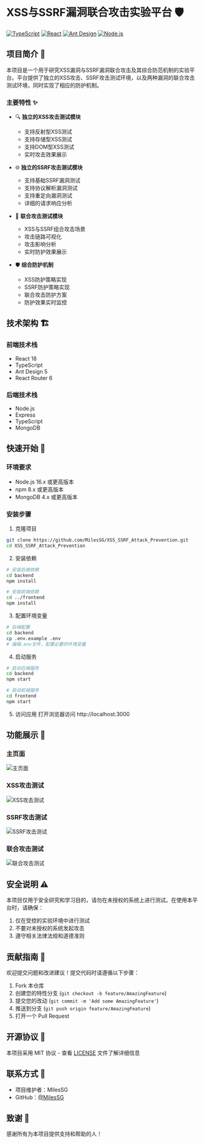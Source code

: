 # XSS与SSRF漏洞联合攻击实验平台 🛡️

[![TypeScript](https://img.shields.io/badge/TypeScript-4.9.5-blue.svg)](https://www.typescriptlang.org/)
[![React](https://img.shields.io/badge/React-18.2.0-blue.svg)](https://reactjs.org/)
[![Ant Design](https://img.shields.io/badge/Ant%20Design-5.0.0-blue.svg)](https://ant.design/)
[![Node.js](https://img.shields.io/badge/Node.js-16.x-green.svg)](https://nodejs.org/)

## 项目简介 📝

本项目是一个用于研究XSS漏洞与SSRF漏洞联合攻击及其综合防范机制的实验平台。平台提供了独立的XSS攻击、SSRF攻击测试环境，以及两种漏洞的联合攻击测试环境，同时实现了相应的防护机制。

### 主要特性 ✨

- 🔍 **独立的XSS攻击测试模块**
  - 支持反射型XSS测试
  - 支持存储型XSS测试
  - 支持DOM型XSS测试
  - 实时攻击效果展示

- 🌐 **独立的SSRF攻击测试模块**
  - 支持基础SSRF漏洞测试
  - 支持协议解析漏洞测试
  - 支持重定向漏洞测试
  - 详细的请求响应分析

- 🔗 **联合攻击测试模块**
  - XSS与SSRF组合攻击场景
  - 攻击链路可视化
  - 攻击影响分析
  - 实时防护效果展示

- 🛡️ **综合防护机制**
  - XSS防护策略实现
  - SSRF防护策略实现
  - 联合攻击防护方案
  - 防护效果实时监控

## 技术架构 🏗️

### 前端技术栈
- React 18
- TypeScript
- Ant Design 5
- React Router 6

### 后端技术栈
- Node.js
- Express
- TypeScript
- MongoDB

## 快速开始 🚀

### 环境要求
- Node.js 16.x 或更高版本
- npm 8.x 或更高版本
- MongoDB 4.x 或更高版本

### 安装步骤

1. 克隆项目
```bash
git clone https://github.com/MilesSG/XSS_SSRF_Attack_Prevention.git
cd XSS_SSRF_Attack_Prevention
```

2. 安装依赖
```bash
# 安装后端依赖
cd backend
npm install

# 安装前端依赖
cd ../frontend
npm install
```

3. 配置环境变量
```bash
# 后端配置
cd backend
cp .env.example .env
# 编辑.env文件，配置必要的环境变量
```

4. 启动服务
```bash
# 启动后端服务
cd backend
npm start

# 启动前端服务
cd frontend
npm start
```

5. 访问应用
打开浏览器访问 http://localhost:3000

## 功能展示 📸

### 主页面
![主页面](docs/images/home.png)

### XSS攻击测试
![XSS攻击测试](docs/images/xss-attack.png)

### SSRF攻击测试
![SSRF攻击测试](docs/images/ssrf-attack.png)

### 联合攻击测试
![联合攻击测试](docs/images/combined-attack.png)

## 安全说明 ⚠️

本项目仅用于安全研究和学习目的，请勿在未授权的系统上进行测试。在使用本平台时，请确保：

1. 仅在受控的实验环境中进行测试
2. 不要对未授权的系统发起攻击
3. 遵守相关法律法规和道德准则

## 贡献指南 🤝

欢迎提交问题和改进建议！提交代码时请遵循以下步骤：

1. Fork 本仓库
2. 创建您的特性分支 (`git checkout -b feature/AmazingFeature`)
3. 提交您的改动 (`git commit -m 'Add some AmazingFeature'`)
4. 推送到分支 (`git push origin feature/AmazingFeature`)
5. 打开一个 Pull Request

## 开源协议 📄

本项目采用 MIT 协议 - 查看 [LICENSE](LICENSE) 文件了解详细信息

## 联系方式 📮

- 项目维护者：MilesSG
- GitHub：[@MilesSG](https://github.com/MilesSG)

## 致谢 🙏

感谢所有为本项目提供支持和帮助的人！ 